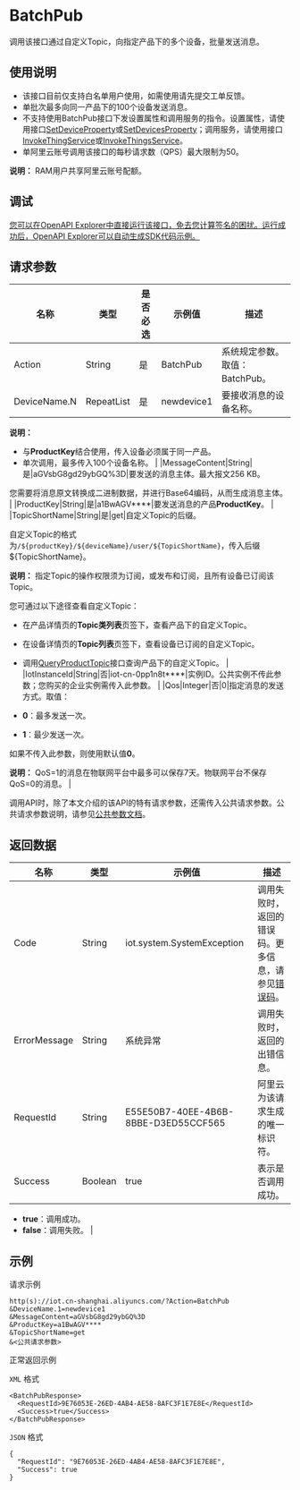 # BatchPub

调用该接口通过自定义Topic，向指定产品下的多个设备，批量发送消息。

## 使用说明

-   该接口目前仅支持白名单用户使用，如需使用请先提交工单反馈。
-   单批次最多向同一产品下的100个设备发送消息。
-   不支持使用BatchPub接口下发设置属性和调用服务的指令。设置属性，请使用接口[SetDeviceProperty](~~69579~~)或[SetDevicesProperty](~~96243~~)；调用服务，请使用接口[InvokeThingService](~~69584~~)或[InvokeThingsService](~~96242~~)。
-   单阿里云账号调用该接口的每秒请求数（QPS）最大限制为50。

**说明：** RAM用户共享阿里云账号配额。


## 调试

[您可以在OpenAPI Explorer中直接运行该接口，免去您计算签名的困扰。运行成功后，OpenAPI Explorer可以自动生成SDK代码示例。](https://api.aliyun.com/#product=Iot&api=BatchPub&type=RPC&version=2018-01-20)

## 请求参数

|名称|类型|是否必选|示例值|描述|
|--|--|----|---|--|
|Action|String|是|BatchPub|系统规定参数。取值：BatchPub。 |
|DeviceName.N|RepeatList|是|newdevice1|要接收消息的设备名称。

 **说明：**

-   与**ProductKey**结合使用，传入设备必须属于同一产品。
-   单次调用，最多传入100个设备名称。 |
|MessageContent|String|是|aGVsbG8gd29ybGQ%3D|要发送的消息主体。最大报文256 KB。

 您需要将消息原文转换成二进制数据，并进行Base64编码，从而生成消息主体。 |
|ProductKey|String|是|a1BwAGV\*\*\*\*|要发送消息的产品**ProductKey**。 |
|TopicShortName|String|是|get|自定义Topic的后缀。

 自定义Topic的格式为`/${productKey}/${deviceName}/user/${TopicShortName}`，传入后缀$\{TopicShortName\}。

 **说明：** 指定Topic的操作权限须为订阅，或发布和订阅，且所有设备已订阅该Topic。

 您可通过以下途径查看自定义Topic：

 -   在产品详情页的**Topic类列表**页签下，查看产品下的自定义Topic。
-   在设备详情页的**Topic列表**页签下，查看设备已订阅的自定义Topic。
-   调用[QueryProductTopic](~~69647~~)接口查询产品下的自定义Topic。 |
|IotInstanceId|String|否|iot-cn-0pp1n8t\*\*\*\*|实例ID。公共实例不传此参数；您购买的企业实例需传入此参数。 |
|Qos|Integer|否|0|指定消息的发送方式。取值：

 -   **0**：最多发送一次。
-   **1**：最少发送一次。

 如果不传入此参数，则使用默认值**0**。

 **说明：** QoS=1的消息在物联网平台中最多可以保存7天。物联网平台不保存QoS=0的消息。 |

调用API时，除了本文介绍的该API的特有请求参数，还需传入公共请求参数。公共请求参数说明，请参见[公共参数文档](~~30561~~)。

## 返回数据

|名称|类型|示例值|描述|
|--|--|---|--|
|Code|String|iot.system.SystemException|调用失败时，返回的错误码。更多信息，请参见[错误码](~~87387~~)。 |
|ErrorMessage|String|系统异常|调用失败时，返回的出错信息。 |
|RequestId|String|E55E50B7-40EE-4B6B-8BBE-D3ED55CCF565|阿里云为该请求生成的唯一标识符。 |
|Success|Boolean|true|表示是否调用成功。

 -   **true**：调用成功。
-   **false**：调用失败。 |

## 示例

请求示例

```
http(s)://iot.cn-shanghai.aliyuncs.com/?Action=BatchPub
&DeviceName.1=newdevice1
&MessageContent=aGVsbG8gd29ybGQ%3D
&ProductKey=a1BwAGV****
&TopicShortName=get
&<公共请求参数>
```

正常返回示例

`XML` 格式

```
<BatchPubResponse>
  <RequestId>9E76053E-26ED-4AB4-AE58-8AFC3F1E7E8E</RequestId>
  <Success>true</Success>
</BatchPubResponse>
```

`JSON` 格式

```
{
  "RequestId": "9E76053E-26ED-4AB4-AE58-8AFC3F1E7E8E",
  "Success": true
}
```

